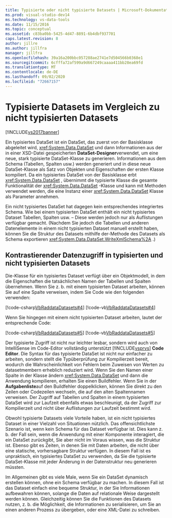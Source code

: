 ```yaml
---
title: Typisierte oder nicht typisierte Datasets | Microsoft-Dokumentation
ms.prod: visual-studio-dev14
ms.technology: vs-data-tools
ms.date: 11/15/2016
ms.topic: conceptual
ms.assetid: c83ba0bb-5425-4d47-8891-6b4dbf937701
caps.latest.revision: 8
author: jillre
ms.author: jillfra
manager: jillfra
ms.openlocfilehash: 39a16a200bbc057288ae2741e7d504566b0368e1
ms.sourcegitcommit: 6cfffa72af599a9d667249caaaa411bb28ea69fd
ms.translationtype: MT
ms.contentlocale: de-DE
ms.lasthandoff: 09/02/2020
ms.locfileid: "72667157"
---
```

# <a name="typed-vs-untyped-datasets"></a>Typisierte Datasets im Vergleich zu nicht typisierten Datasets
[!INCLUDE[vs2017banner](../includes/vs2017banner.md)]

Ein typisiertes DataSet ist ein DataSet, das zuerst von der Basisklasse abgeleitet wird, <xref:System.Data.DataSet> und dann Informationen aus der in einer XSD-Datei gespeicherten **DataSet-Designer**verwendet, um eine neue, stark typisierte DataSet-Klasse zu generieren. Informationen aus dem Schema (Tabellen, Spalten usw.) werden generiert und in diese neue DataSet-Klasse als Satz von Objekten und Eigenschaften der ersten Klasse kompiliert. Da ein typisiertes DataSet von der Basisklasse erbt <xref:System.Data.DataSet> , übernimmt die typisierte Klasse die gesamte Funktionalität der <xref:System.Data.DataSet> -Klasse und kann mit Methoden verwendet werden, die eine Instanz einer <xref:System.Data.DataSet> Klasse als Parameter annehmen.

 Ein nicht typisiertes DataSet hat dagegen kein entsprechendes integriertes Schema. Wie bei einem typisierten DataSet enthält ein nicht typisiertes Dataset Tabellen, Spalten usw. – Diese werden jedoch nur als Auflistungen verfügbar gemacht. (Nachdem Sie jedoch die Tabellen und anderen Datenelemente in einem nicht typisierten Dataset manuell erstellt haben, können Sie die Struktur des Datasets mithilfe der-Methode des Datasets als Schema exportieren <xref:System.Data.DataSet.WriteXmlSchema%2A> .)

## <a name="contrasting-data-access-in-typed-and-untyped-datasets"></a>Kontrastierender Datenzugriff in typisierten und nicht typisierten Datasets
 Die-Klasse für ein typisiertes Dataset verfügt über ein Objektmodell, in dem die Eigenschaften die tatsächlichen Namen der Tabellen und Spalten übernehmen. Wenn Sie z. b. mit einem typisierten Dataset arbeiten, können Sie auf eine Spalte verweisen, indem Sie Code wie den folgenden verwenden:

 [!code-csharp[VbRaddataDatasets#4](../snippets/csharp/VS_Snippets_VBCSharp/VbRaddataDatasets/CS/Form1.cs#4)]
 [!code-vb[VbRaddataDatasets#4](../snippets/visualbasic/VS_Snippets_VBCSharp/VbRaddataDatasets/VB/Form1.vb#4)]

 Wenn Sie hingegen mit einem nicht typisierten Dataset arbeiten, lautet der entsprechende Code:

 [!code-csharp[VbRaddataDatasets#5](../snippets/csharp/VS_Snippets_VBCSharp/VbRaddataDatasets/CS/Form1.cs#5)]
 [!code-vb[VbRaddataDatasets#5](../snippets/visualbasic/VS_Snippets_VBCSharp/VbRaddataDatasets/VB/Form1.vb#5)]

 Der typisierte Zugriff ist nicht nur leichter lesbar, sondern wird auch von IntelliSense im Code-Editor vollständig unterstützt [!INCLUDE[vsprvs](../includes/vsprvs-md.md)] **Code Editor**. Die Syntax für das typisierte DataSet ist nicht nur einfacher zu arbeiten, sondern stellt die Typüberprüfung zur Kompilierzeit bereit, wodurch die Wahrscheinlichkeit von Fehlern beim Zuweisen von Werten zu datasetmembern erheblich reduziert wird. Wenn Sie den Namen einer Spalte in der Klasse ändern <xref:System.Data.DataSet> und dann die Anwendung kompilieren, erhalten Sie einen Buildfehler. Wenn Sie in der **Aufgabenliste**auf den Buildfehler doppelklicken, können Sie direkt zu den Zeilen oder Codezeilen wechseln, die auf den alten Spaltennamen verweisen. Der Zugriff auf Tabellen und Spalten in einem typisierten DataSet wird zur Laufzeit ebenfalls etwas beschleunigt, da der Zugriff zur Kompilierzeit und nicht über Auflistungen zur Laufzeit bestimmt wird.

 Obwohl typisierte Datasets viele Vorteile haben, ist ein nicht typisiertes Dataset in einer Vielzahl von Situationen nützlich. Das offensichtlichste Szenario ist, wenn kein Schema für das Dataset verfügbar ist. Dies kann z. b. der Fall sein, wenn die Anwendung mit einer Komponente interagiert, die ein DataSet zurückgibt, Sie aber nicht im Voraus wissen, was die Struktur ist. Ebenso gibt es Zeiten, in denen Sie mit Daten arbeiten, die nicht über eine statische, vorhersagbare Struktur verfügen. In diesem Fall ist es unpraktisch, ein typisiertes DataSet zu verwenden, da Sie die typisierte DataSet-Klasse mit jeder Änderung in der Datenstruktur neu generieren müssten.

 Im Allgemeinen gibt es viele Male, wenn Sie ein DataSet dynamisch erstellen können, ohne ein Schema verfügbar zu machen. In diesem Fall ist das Dataset einfach eine bequeme Struktur, in der Sie Informationen aufbewahren können, solange die Daten auf relationale Weise dargestellt werden können. Gleichzeitig können Sie die Funktionen des Datasets nutzen, z. b. die Möglichkeit, die Informationen zu serialisieren, um Sie an einen anderen Prozess zu übergeben, oder eine XML-Datei zu schreiben.
